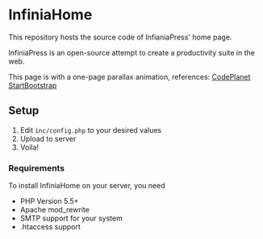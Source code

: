 # InfiniaHome
This repository hosts the source code of InfianiaPress' home page.

InfiniaPress is an open-source attempt to create a productivity suite in the web.

This page is with a one-page parallax animation, references:
[CodePlanet](https://codeplanet.io/how-to-make-a-single-page-website/)
[StartBootstrap](https://github.com/BlackrockDigital/startbootstrap-scrolling-nav)


## Setup
1. Edit `inc/config.php` to your desired values
2. Upload to server
3. Voila!


### Requirements

To install InfiniaHome on your server, you need

- PHP Version 5.5+
- Apache mod_rewrite
- SMTP support for your system
- .htaccess support






